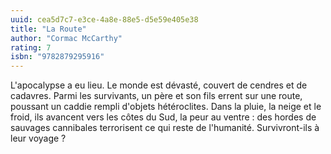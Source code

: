 ```yaml
---
uuid: cea5d7c7-e3ce-4a8e-88e5-d5e59e405e38
title: "La Route"
author: "Cormac McCarthy"
rating: 7
isbn: "9782879295916"
---
```


L'apocalypse a eu lieu. Le monde est dévasté, couvert de cendres et de cadavres. Parmi les survivants, un père et son fils errent sur une route, poussant un caddie rempli d'objets hétéroclites. Dans la pluie, la neige et le froid, ils avancent vers les côtes du Sud, la peur au ventre : des hordes de sauvages cannibales terrorisent ce qui reste de l'humanité. Survivront-ils à leur voyage ?